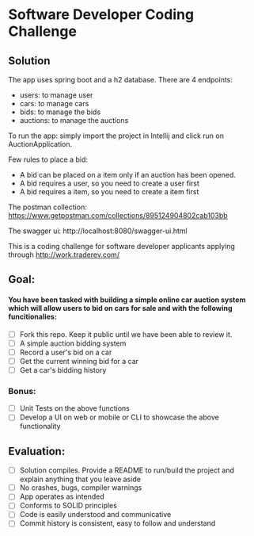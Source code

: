 # Software Developer Coding Challenge

## Solution
The app uses spring boot and a h2 database.
There are 4 endpoints:
 - users: to manage user
 - cars: to manage cars
 - bids: to manage the bids
 - auctions: to manage the auctions

To run the app: simply import the project in Intellij and click run on AuctionApplication.

Few rules to place a bid:
- A bid can be placed on a item only if an auction has been opened.
- A bid requires a user, so you need to create a user first
- A bid requires a item, so you need to create a item first

The postman collection:
https://www.getpostman.com/collections/895124904802cab103bb

The swagger ui:
http://localhost:8080/swagger-ui.html




This is a coding challenge for software developer applicants applying through http://work.traderev.com/

## Goal:

#### You have been tasked with building a simple online car auction system which will allow users to bid on cars for sale and with the following funcitionalies: 

  - [ ] Fork this repo. Keep it public until we have been able to review it.
  - [ ] A simple auction bidding system
  - [ ] Record a user's bid on a car
  - [ ] Get the current winning bid for a car
  - [ ] Get a car's bidding history 

 ### Bonus:

  - [ ] Unit Tests on the above functions
  - [ ] Develop a UI on web or mobile or CLI to showcase the above functionality

## Evaluation:

 - [ ] Solution compiles. Provide a README to run/build the project and explain anything that you leave aside
 - [ ] No crashes, bugs, compiler warnings
 - [ ] App operates as intended
 - [ ] Conforms to SOLID principles
 - [ ] Code is easily understood and communicative
 - [ ] Commit history is consistent, easy to follow and understand
